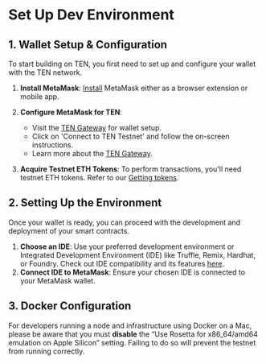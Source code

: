 # Set Up Dev Environment

## 1. Wallet Setup & Configuration[​](#1-wallet-setup--configuration "Direct link to 1. Wallet Setup & Configuration")

To start building on TEN, you first need to set up and configure your wallet with the TEN network.

1. **Install MetaMask**: [Install](https://metamask.io/download/) MetaMask either as a browser extension or mobile app.

2. **Configure MetaMask for TEN**:

   <!-- -->

   * Visit the [TEN Gateway](https://gateway.ten.xyz/) for wallet setup.
   * Click on 'Connect to TEN Testnet' and follow the on-screen instructions.
   * Learn more about the [TEN Gateway](/docs/tools-infrastructure/hosted-gateway.md).

3. **Acquire Testnet ETH Tokens**: To perform transactions, you'll need testnet ETH tokens. Refer to our [Getting tokens](/docs/getting-started/for-users/get-tokens.md).

## 2. Setting Up the Environment[​](#2-setting-up-the-environment "Direct link to 2. Setting Up the Environment")

Once your wallet is ready, you can proceed with the development and deployment of your smart contracts.

1. **Choose an IDE**: Use your preferred development environment or Integrated Development Environment (IDE) like Truffle, Remix, Hardhat, or Foundry. Check out IDE compatibility and its features [here](/docs/tools-infrastructure/compatible-tools.md).
2. **Connect IDE to MetaMask**: Ensure your chosen IDE is connected to your MetaMask wallet.

## 3. Docker Configuration[​](#3-docker-configuration "Direct link to 3. Docker Configuration")

For developers running a node and infrastructure using Docker on a Mac, please be aware that you must **disable** the “Use Rosetta for x86\_64/amd64 emulation on Apple Silicon” setting. Failing to do so will prevent the testnet from running correctly.

